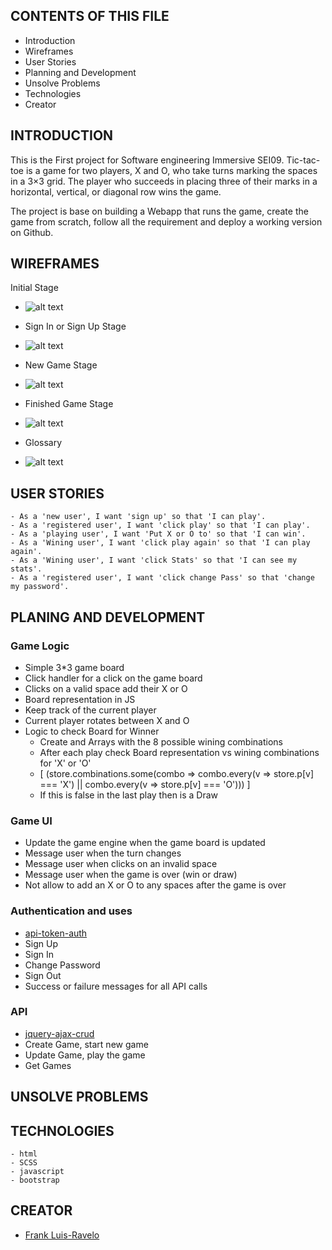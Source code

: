 CONTENTS OF THIS FILE
---------------------

 * Introduction
 * Wireframes
 * User Stories
 * Planning and Development
 * Unsolve Problems
 * Technologies
 * Creator

 INTRODUCTION
 ------------

  This is the First project for Software engineering Immersive SEI09.
  Tic-tac-toe is a game for two players, X and O, who take turns marking the spaces in a 3×3 grid. The player who succeeds in placing three of their marks in a horizontal, vertical, or diagonal row wins the game.

  The project is base on building a Webapp that runs the game, create the game from scratch, follow all the requirement and deploy a working version on Github.

  WIREFRAMES
  ----------
  Initial Stage
  - ![alt text](https://imgur.com/mANv1yL "Initial Stage")

  - Sign In or Sign Up Stage
  - ![alt text](https://imgur.com/0qcwpL9)

  - New Game Stage
  - ![alt text](https://imgur.com/iXVZPvf)

  - Finished Game Stage
  - ![alt text](https://imgur.com/jjZ6yVa)

  - Glossary
  - ![alt text](https://imgur.com/OQnCBl5)

  USER STORIES
  ------------
    - As a 'new user', I want 'sign up' so that 'I can play'.
    - As a 'registered user', I want 'click play' so that 'I can play'.
    - As a 'playing user', I want 'Put X or O to' so that 'I can win'.
    - As a 'Wining user', I want 'click play again' so that 'I can play again'.
    - As a 'Wining user', I want 'click Stats' so that 'I can see my stats'.
    - As a 'registered user', I want 'click change Pass' so that 'change my password'.

  PLANING AND DEVELOPMENT
  -----------------------

  ### Game Logic

  - Simple 3*3 game board
  - Click handler for a click on the game board
  - Clicks on a valid space add their X or O
  - Board representation in JS
  - Keep track of the current player
  - Current player rotates between X and O
  - Logic to check Board for Winner
    - Create and Arrays with the 8 possible wining combinations
    - After each play check Board representation vs wining combinations for 'X' or 'O'
    - [ (store.combinations.some(combo => combo.every(v => store.p[v] === 'X') || combo.every(v => store.p[v] === 'O'))) ]
    - If this is false in the last play then is a Draw

  ### Game UI

  - Update the game engine when the game board is updated
  - Message user when the turn changes
  - Message user when clicks on an invalid space
  - Message user when the game is over (win or draw)
  - Not allow to add an X or O to any spaces after the game is over

  ### Authentication and uses

  - [api-token-auth](https://git.generalassemb.ly/ga-wdi-boston/jquery-ajax-token-auth)
  - Sign Up
  - Sign In
  - Change Password
  - Sign Out
  - Success or failure messages for all API calls

  ### API

  - [jquery-ajax-crud](https://git.generalassemb.ly/ga-wdi-boston/jquery-ajax-crud)
  - Create Game, start new game
  - Update Game, play the game
  - Get Games

  UNSOLVE PROBLEMS
  ----------------

  TECHNOLOGIES
  ------------
    - html
    - SCSS
    - javascript
    - bootstrap

  CREATOR
  -------
  - [Frank Luis-Ravelo](https://www.linkedin.com/in/franklr/)
